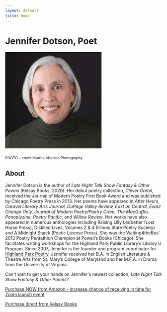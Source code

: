 ```yaml
---
layout: default
title: Home
---
```


# Jennifer Dotson, Poet


![Jennifer Dotson Headshot](images/headshotLNTSFcropped.gif)

<sub>PHOTO – credit Martha Abelson Photography</sub>


## About
Jennifer Dotson is the author of *Late Night Talk Show Fantasy & Other Poems* (Kelsay
Books, 2020). Her debut poetry collection, *Clever Gretel*, received the Journal of
Modern Poetry First Book Award and was published by Chicago Poetry Press in 2013.
Her poems have appeared in *After Hours, Caravel Literary Arts Journal, DuPage
Valley Review, East on Central, Exact Change Only, Journal of Modern Poetry/Poetry
Cram, The MacGuffin, Panoplyzine, Poetry Pacific*, and *Willow Review*. Her works have
also appeared in numerous anthologies including Raising Lilly Ledbetter (Lost Horse
Press), Distilled Lives, Volumes 2 & 4 (Illinois State Poetry Society) and A
Midnight Snack (Poetic License Press). She was the Waiting4theBus’ 2013 Poetry
Pentathlon Champion at Powell’s Books (Chicago). She facilitates writing
workshops for the Highland Park Public Library’s Library U Program. Since 2007,
Jennifer is the founder and program coordinator for [Highland Park Poetry](http://highlandparkpoetry.org/).
Jennifer received her B.A. in English Literature & Theatre Arts from St. Mary’s
College of Maryland and her M.F.A. in Drama from the University of Virginia.


Can't wait to get your hands on Jennifer's newest collection, 
*Late Night Talk Show Fantasy & Other Poems*?

[Purchase NOW from Amazon - increase chance of receiving in time for Zoom launch event](https://www.amazon.com/Late-Night-Fantasy-Other-Poems/dp/1952326036/ref=sr_1_2?dchild=1&keywords=late+night+talk+show+fantasy+jennifer+dotson&qid=1592663757&sr=8-2)

[Purchase direct from Kelsay Books](https://kelsaybooks.com/products/late-night-talk-show-fantasy-other-poems?_pos=1&_sid=2a34b182f&_ss=r)
